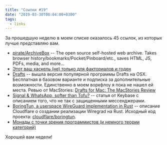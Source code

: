 ```yaml
---
title: "Ссылки #19"
date: "2019-03-30T08:04:00+0300"
tags:
  - links
---
```

За прошедшую неделю в моем списке оказалось 45 ссылок, из которых лучше представляю вам.

* [pirate/ArchiveBox](https://github.com/pirate/ArchiveBox) -- The open source self-hosted web archive. Takes browser history/bookmarks/Pocket/Pinboard/etc., saves HTML, JS, PDFs, media, and more...
* [Этот ваш хаскель (не) только для факториалов и годен](https://habr.com/ru/post/445134/)
* [Drafts](https://getdrafts.com/) -- вышла версия популярной программы Drafts на OSX. Бесплатная в базовом варианте и подписка за дополнительные возможности. Единственно в моем воркфлоу я пока не нашел ей места. Ревью от MacStories: [Drafts for Mac: The MacStories Review](https://www.macstories.net/reviews/drafts-5-mac/)
* [Signal & WhatsApp, softer than Tofu?](https://keybase.io/blog/chat-apps-softer-than-tofu) -- статья от Keybase с описанием того, что не так с защищенными мессенджерами.
* [BoringTun, a userspace WireGuard implementation in Rust](https://blog.cloudflare.com/boringtun-userspace-wireguard-rust/) -- описание Cloudflare о создании реализации Wiregrad на Rust. Исходный код проекта: [cloudflare/boringtun](https://github.com/cloudflare/boringtun).
* [Монады с точки зрения программистов (и немного теории категорий)](https://habr.com/ru/post/445488/)

Хорошей вам недели!
